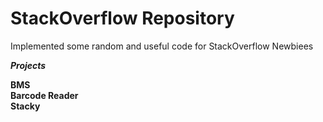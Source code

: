 StackOverflow Repository
===============

Implemented some random and useful code for StackOverflow Newbiees



***Projects***

**BMS**  
**Barcode Reader**  
**Stacky**  






  

